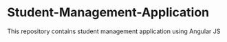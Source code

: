 # Student-Management-Application
This repository contains student management application using Angular JS
